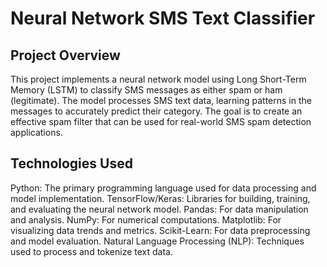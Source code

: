 # Neural Network SMS Text Classifier

## Project Overview
This project implements a neural network model using Long Short-Term Memory (LSTM) to classify SMS messages as either spam or ham (legitimate). The model processes SMS text data, learning patterns in the messages to accurately predict their category. The goal is to create an effective spam filter that can be used for real-world SMS spam detection applications.

## Technologies Used
Python: The primary programming language used for data processing and model implementation.
TensorFlow/Keras: Libraries for building, training, and evaluating the neural network model.
Pandas: For data manipulation and analysis.
NumPy: For numerical computations.
Matplotlib: For visualizing data trends and metrics.
Scikit-Learn: For data preprocessing and model evaluation.
Natural Language Processing (NLP): Techniques used to process and tokenize text data.